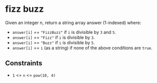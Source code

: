 # fizz buzz

Given an integer n, return a string array answer (1-indexed) where:

* `answer[i]` == `"FizzBuzz"` if `i` is divisible by `3` and `5`.
* `answer[i]` == `"Fizz"` if `i` is divisible by `3`.
* `answer[i]` == `"Buzz"` if `i` is divisible by `5`.
* `answer[i]` == `i` (as a string) if none of the above conditions are `true`.

## Constraints

* `1` <= `n` <= `pow(10, 4)`
